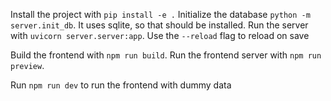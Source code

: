 Install the project with `pip install -e .`
Initialize the database `python -m server.init_db`. It uses sqlite, so that should be installed.
Run the server with `uvicorn server.server:app`. Use the `--reload` flag to reload on save

Build the frontend with `npm run build`.
Run the frontend server with `npm run preview`.

Run `npm run dev` to run the frontend with dummy data
